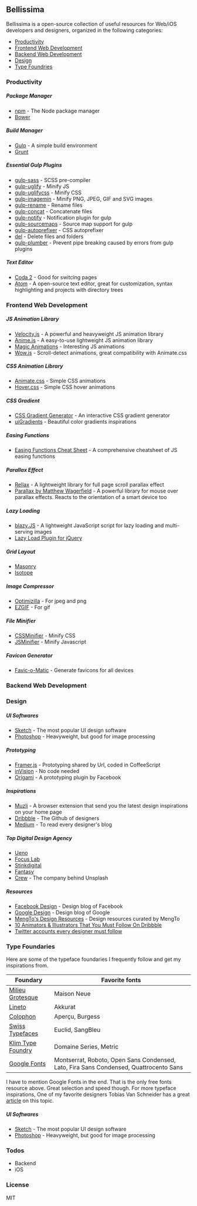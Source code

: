 ## Bellissima

Bellissima is a open-source collection of useful resources for Web/iOS developers and designers, organized in the following categories:

  - [Productivity](#productivity)
  - [Frontend Web Development](#frontend-web-development)
  - [Backend Web Development](#backend-web-development)
  - [Design](#design)
  - [Type Foundries](#type-foundaries)

### Productivity
##### Package Manager
* [npm](https://www.npmjs.com) - The Node package manager
* [Bower](https://bower.io)

##### Build Manager
* [Gulp](http://gulpjs.com) - A simple build environment
* [Grunt](http://gruntjs.com)

##### Essential Gulp Plugins
* [gulp-sass](https://www.npmjs.com/package/gulp-sass) - SCSS pre-compiler
* [gulp-uglify](https://www.npmjs.com/package/gulp-uglify) - Minify JS
* [gulp-uglifycss](https://www.npmjs.com/package/gulp-uglifycss) - Minify CSS
* [gulp-imagemin](https://www.npmjs.com/package/gulp-imagemin) - Minify PNG, JPEG, GIF and SVG images
* [gulp-rename](https://www.npmjs.com/package/gulp-rename) - Rename files
* [gulp-concat](https://www.npmjs.com/package/gulp-concat) - Concatenate files
* [gulp-notify](https://www.npmjs.com/package/gulp-notify) - Notification plugin for gulp
* [gulp-sourcemaps](https://www.npmjs.com/package/gulp-sourcemaps) - Source map support for gulp
* [gulp-autoprefixer](https://www.npmjs.com/package/gulp-autoprefixer) - CSS autoprefixer
* [del](https://www.npmjs.com/package/del) - Delete files and folders
* [gulp-plumber](https://www.npmjs.com/package/gulp-plumber) - Prevent pipe breaking caused by errors from gulp plugins

##### Text Editor  
* [Coda 2](https://panic.com/coda/) - Good for switcing pages
* [Atom](https://atom.io) - A open-source text editor, great for customization, syntax highlighting and projects with directory trees


### Frontend Web Development  
##### JS Animation Library
* [Velocity.js](http://velocityjs.org) - A powerful and heavyweight JS animation library
* [Anime.js](http://anime-js.com) - A easy-to-use lightweight JS animation library
* [Magic Animations](https://www.minimamente.com/example/magic_animations/) - Interesting JS animations
* [Wow.js](https://github.com/matthieua/WOW) - Scroll-detect animations, great compatibility with Animate.css

##### CSS Animation Library  
* [Animate.css](http://gulpjs.com) - Simple CSS animations  
* [Hover.css](http://ianlunn.github.io/Hover/) - Simple CSS hover animations

##### CSS Gradient  
* [CSS Gradient Generator](https://www.minimamente.com/example/gradient-generator/) - An interactive CSS gradient generator
* [uiGradients](http://uigradients.com/) - Beautiful color gradients inspirations

##### Easing Functions  
* [Easing Functions Cheat Sheet](http://easings.net) - A comprehensive cheatsheet of JS easing functions

##### Parallax Effect
* [Rellax](https://dixonandmoe.com/rellax/) - A lightweight library for full page scroll parallax effect  
* [Parallax by Matthew Wagerfield](https://github.com/wagerfield/parallax) - A powerful library for mouse over parallax effects. Reacts to the orientation of a smart device too  

##### Lazy Loading  
* [blazy.JS](https://github.com/dinbror/blazy) - A lightweight JavaScript script for lazy loading and multi-serving images  
* [Lazy Load Plugin for jQuery](https://www.appelsiini.net/projects/lazyload)  

##### Grid Layout    
* [Masonry](http://masonry.desandro.com)
* [Isotope](http://isotope.metafizzy.co)

##### Image Compressor  
* [Optimizilla](http://optimizilla.com) - For jpeg and png
* [EZGIF](http://ezgif.com/optimize) - For gif

##### File Minifier   
* [CSSMinifier](https://cssminifier.com) - Minify CSS
* [JSMinifier](https://javascript-minifier.com) - Minify Javascript

##### Favicon Generator  
* [Favic-o-Matic](http://www.favicomatic.com) - Generate favicons for all devices

### Backend Web Development  

### Design    

##### UI Softwares    
* [Sketch](https://www.sketchapp.com) - The most popular UI design software  
* [Photoshop](http://www.adobe.com/products/photoshopfamily.html) - Heavyweight, but good for image processing  

##### Prototyping  
* [Framer.js](https://framer.com) - Prototyping shared by Url, coded in CoffeeScript
* [inVision](https://www.invisionapp.com) - No code needed  
* [Origami](http://origami.design) - A prototyping plugin by Facebook

##### Inspirations
* [Muzli](https://muz.li) - A browser extension that send you the latest design inspirations on your home page
* [Dribbble](https://dribbble.com) - The Github of designers
* [Medium](https://medium.com) - To read every designer's blog

##### Top Digital Design Agency
* [Ueno](https://ueno.co)
* [Focus Lab](http://focuslabllc.com)
* [Stinkdigital](http://www.stinkdigital.com)
* [Fantasy](http://www.fantasy.co)
* [Crew](https://crew.co) - The company behind Unsplash

##### Resources
* [Facebook Design](http://facebook.design) - Design blog of Facebook
* [Google Design](https://design.google.com) - Design blog of Google
* [MengTo's Design Resources](https://designcode.io/learn) - Design resources curated by MengTo
* [10 Animators & Illustrators That You Must Follow On Dribbble](https://medium.muz.li/10-animators-illustrators-that-you-must-follow-on-dribbble-488c55221ae0#.tfy7vw9mu)
* [Twitter accounts every designer must follow](https://medium.muz.li/twitter-accounts-every-designer-must-follow-9a4277e85e35#.7uics5k92)

### Type Foundaries  
Here are some of the typeface foundaries I frequently follow and get my inspirations from.

| Foundary | Favorite fonts |
| ------ | ------ |
| [Milieu Grotesque](http://www.milieugrotesque.com/fonts_in_use/) | Maison Neue |
| [Lineto](https://lineto.com) | Akkurat |
| [Colophon](http://www.colophon-foundry.org/typefaces/) | Aperçu, Burgess |
| [Swiss Typefaces](https://www.swisstypefaces.com) | Euclid, SangBleu |
| [Klim Type Foundry](https://klim.co.nz)| Domaine Series, Metric |
| [Google Fonts](https://fonts.google.com) | Montserrat, Roboto, Open Sans Condensed, Lato, Fira Sans Condensed, Quattrocento Sans |

I have to mention Google Fonts in the end. That is the only free fonts resource above. Great selection and speed though.
For more typeface inspirations, One of my favorite designers Tobias Van Schneider has a great [article](https://medium.com/desk-of-van-schneider/my-favorite-type-foundries-to-find-the-best-typefaces-47fe130d7392?source=reading_list---------13-1---------) on this topic.

##### UI Softwares    
* [Sketch](https://www.sketchapp.com) - The most popular UI design software  
* [Photoshop](http://www.adobe.com/products/photoshopfamily.html) - Heavyweight, but good for image processing  

### Todos

 - Backend
 - iOS

### License

MIT

[//]: # (These are reference links used in the body of this note and get stripped out when the markdown processor does its job. There is no need to format nicely because it shouldn't be seen. Thanks SO - http://stackoverflow.com/questions/4823468/store-comments-in-markdown-syntax)


   [dill]: <https://github.com/joemccann/dillinger>
   [git-repo-url]: <https://github.com/joemccann/dillinger.git>
   [john gruber]: <http://daringfireball.net>
   [@thomasfuchs]: <http://twitter.com/thomasfuchs>
   [df1]: <http://daringfireball.net/projects/markdown/>
   [markdown-it]: <https://github.com/markdown-it/markdown-it>
   [Ace Editor]: <http://ace.ajax.org>
   [node.js]: <http://nodejs.org>
   [Twitter Bootstrap]: <http://twitter.github.com/bootstrap/>
   [keymaster.js]: <https://github.com/madrobby/keymaster>
   [jQuery]: <http://jquery.com>
   [@tjholowaychuk]: <http://twitter.com/tjholowaychuk>
   [express]: <http://expressjs.com>
   [AngularJS]: <http://angularjs.org>
   [Gulp]: <http://gulpjs.com>

   [PlDb]: <https://github.com/joemccann/dillinger/tree/master/plugins/dropbox/README.md>
   [PlGh]:  <https://github.com/joemccann/dillinger/tree/master/plugins/github/README.md>
   [PlGd]: <https://github.com/joemccann/dillinger/tree/master/plugins/googledrive/README.md>
   [PlOd]: <https://github.com/joemccann/dillinger/tree/master/plugins/onedrive/README.md>
